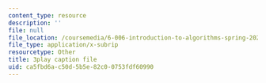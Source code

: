 ```yaml
---
content_type: resource
description: ''
file: null
file_location: /coursemedia/6-006-introduction-to-algorithms-spring-2020/ca5fbd6ac50d5b5e82c00753fdf60990_f9cVS_URPc0.vtt
file_type: application/x-subrip
resourcetype: Other
title: 3play caption file
uid: ca5fbd6a-c50d-5b5e-82c0-0753fdf60990
---
```

